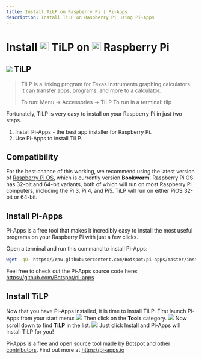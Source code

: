 ```yaml
---
title: Install TiLP on Raspberry Pi | Pi-Apps
description: Install TiLP on Raspberry Pi using Pi-Apps
---
```

<div class="simple-install-content content">

# Install <img src="/img/app-icons/TiLP/icon-64.png" height=24> TiLP on <img src=/img/other-icons/raspberrypi-icon.svg height=24> Raspberry Pi

## <img src="/img/app-icons/TiLP/icon-64.png"> TiLP
> TiLP is a linking program for Texas Instruments graphing calculators. It can transfer apps, programs, and more to a calculator.
> 
> To run: Menu -> Accessories -> TILP
> To run in a terminal: tilp

Fortunately, TiLP is very easy to install on your Raspberry Pi in just two steps.
1. Install Pi-Apps - the best app installer for Raspberry Pi.
2. Use Pi-Apps to install TiLP.
</div>
<div class="simple-install-content content">

## Compatibility
For the best chance of this working, we recommend using the latest version of [Raspberry Pi OS](https://www.raspberrypi.com/software/), which is currently version **Bookworm**.
Raspberry Pi OS has 32-bit and 64-bit variants, both of which will run on most Raspberry Pi computers, including the Pi 3, Pi 4, and Pi5.
TiLP will run on either PiOS 32-bit or 64-bit.
</div>
<div class="simple-install-content content">

## Install Pi-Apps

Pi-Apps is a free tool that makes it incredibly easy to install the most useful programs on your Raspberry Pi with just a few clicks.

Open a terminal and run this command to install Pi-Apps:
```bash
wget -qO- https://raw.githubusercontent.com/Botspot/pi-apps/master/install | bash
```
Feel free to check out the Pi-Apps source code here: https://github.com/Botspot/pi-apps
</div>
<div class="simple-install-content content">

## Install TiLP

Now that you have Pi-Apps installed, it is time to install TiLP.
First launch Pi-Apps from your start menu:
<img src="/img/start-menu.png">
Then click on the <b>Tools</b> category.
<img src="/img/category-selections/Tools.png">
Now scroll down to find <b>TiLP</b> in the list.
<img src="/img/app-icons/TiLP/app-selection.png">
Just click Install and Pi-Apps will install TiLP for you!
</div>
<div class="simple-install-content content">

Pi-Apps is a free and open source tool made by [Botspot and other contributors](/about/#contributors). Find out more at https://pi-apps.io
</div>

